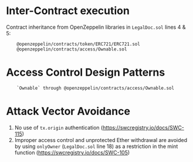# Inter-Contract execution

Contract inheritance from OpenZeppelin libraries in `LegalDoc.sol` lines 4 & 5:

        @openzeppelin/contracts/token/ERC721/ERC721.sol
        @openzeppelin/contracts/access/Ownable.sol


# Access Control Design Patterns

        `Ownable` through @openzeppelin/contracts/access/Ownable.sol


# Attack Vector Avoidance

1) No use of `tx.origin` authentication (https://swcregistry.io/docs/SWC-115)
2) Improper access control and unprotected Ether withdrawal are avoided by using `onlyOwner` (`LegalDoc.sol` line 18) as a restriction in the mint function (https://swcregistry.io/docs/SWC-105)

